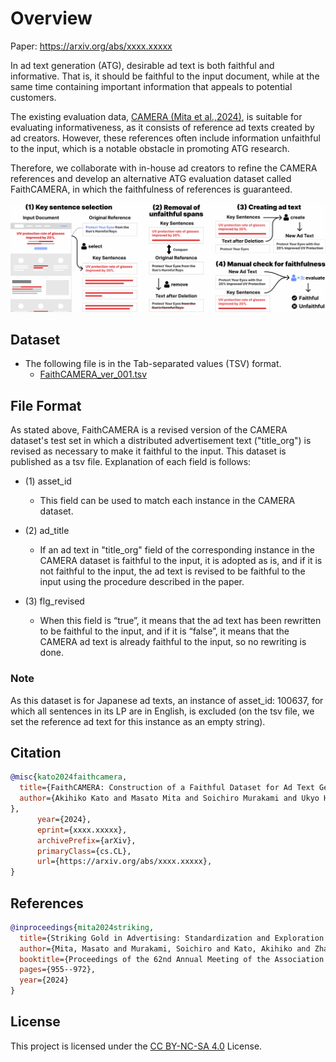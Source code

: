 # Overview
Paper: https://arxiv.org/abs/xxxx.xxxxx

In ad text generation (ATG), desirable ad text is both faithful and informative. That is, it should be faithful to the input document, while at the same time containing important information that appeals to potential customers.

The existing evaluation data, [CAMERA (Mita et al.,2024)](https://aclanthology.org/2024.acl-long.54/), is suitable for evaluating informativeness, as it consists of reference ad texts created by ad creators. However, these references often include information unfaithful to the input, which is a notable obstacle in promoting ATG research.

Therefore, we collaborate with in-house ad creators to refine the CAMERA references and develop an alternative ATG evaluation dataset called FaithCAMERA, in which the faithfulness of references is guaranteed.

<img src="./figures/Fig-2-eps-converted-to.png" alt="Cover Image" width="800">

## Dataset
- The following file is in the Tab-separated values (TSV) format.
    - [FaithCAMERA_ver_001.tsv](./data/FaithCAMERA_ver_001.tsv)

## File Format

As stated above, FaithCAMERA is a revised version of the CAMERA dataset's test set in which a distributed advertisement text ("title_org") is revised as necessary to make it faithful to the input. This dataset is published as a tsv file. Explanation of each field is follows:

- (1) asset_id
    - This field can be used to match each instance in the CAMERA dataset.

- (2) ad_title
    - If an ad text in "title_org" field of the corresponding instance in the CAMERA dataset is faithful to the input, it is adopted as is, and if it is not faithful to the input, the ad text is revised to be faithful to the input using the procedure described in the paper.

- (3) flg_revised
    - When this field is “true”, it means that the ad text has been rewritten to be faithful to the input, and if it is “false”, it means that the CAMERA ad text is already faithful to the input, so no rewriting is done.

### Note
As this dataset is for Japanese ad texts, an instance of asset_id: 100637, for which all sentences in its LP are in English, is excluded (on the tsv file, we set the reference ad text for this instance as an empty string).

## Citation

```bibtex
@misc{kato2024faithcamera,
  title={FaithCAMERA: Construction of a Faithful Dataset for Ad Text Generation},
  author={Akihiko Kato and Masato Mita and Soichiro Murakami and Ukyo Honda and Sho Hoshino and Peinan Zhang
},
      year={2024},
      eprint={xxxx.xxxxx},
      archivePrefix={arXiv},
      primaryClass={cs.CL},
      url={https://arxiv.org/abs/xxxx.xxxxx}, 
}
```

## References
```bibtex
@inproceedings{mita2024striking,
  title={Striking Gold in Advertising: Standardization and Exploration of Ad Text Generation},
  author={Mita, Masato and Murakami, Soichiro and Kato, Akihiko and Zhang, Peinan},
  booktitle={Proceedings of the 62nd Annual Meeting of the Association for Computational Linguistics (Volume 1: Long Papers)},
  pages={955--972},
  year={2024}
}
```

## License
This project is licensed under the [CC BY-NC-SA 4.0](https://creativecommons.org/licenses/by-nc-sa/4.0/) License.
